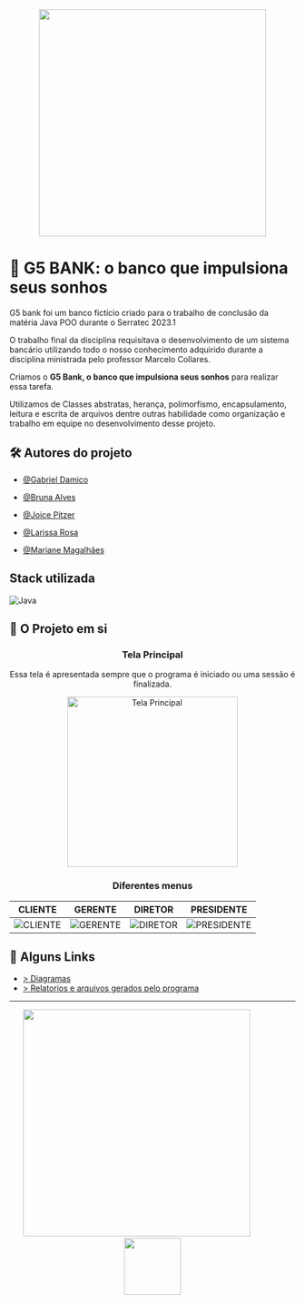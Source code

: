 
<div align = "center">
<img width="400" src="https://user-images.githubusercontent.com/62900084/233850385-3b7cf750-967a-44f9-aae1-2bb1c2ff5d09.jpg">
</div>

# 🚀 G5 BANK: o banco que impulsiona seus sonhos 

G5 bank foi um banco fictício criado para o trabalho de conclusão da matéria Java POO durante o Serratec 2023.1

O trabalho final da disciplina requisitava o desenvolvimento de um sistema bancário utilizando todo o nosso conhecimento adquirido durante a disciplina ministrada pelo professor Marcelo Collares.

Criamos o **G5 Bank, o banco que impulsiona seus sonhos** para realizar essa tarefa.

Utilizamos de Classes abstratas, herança, polimorfismo, encapsulamento, leitura e escrita de arquivos dentre outras habilidade como organização e trabalho em equipe no desenvolvimento desse projeto.

## 🛠 Autores do projeto

- [@Gabriel Damico](https://www.github.com/Arawns1)

- [@Bruna Alves](https://github.com/brunaalves21)

- [@Joice Pitzer](https://github.com/JoiceLisboa)

- [@Larissa Rosa](https://github.com/larissrosa)

- [@Mariane Magalhães](https://github.com/MarianeSMagalhaes)

## Stack utilizada
![Java](https://img.shields.io/badge/Java-1E90FF?style=for-the-badge&logo=openjdk&logoColor=white)


## 📌 O Projeto em si

<div align="center">
<h3> Tela Principal</h3>
<p>Essa tela é apresentada sempre que o programa é iniciado ou uma sessão é finalizada.</p>
<img width="300px" src ="https://user-images.githubusercontent.com/62900084/233853444-b735dbb9-157d-4973-80bf-59b76d681e51.png" alt="Tela Principal"/>
</div>

<h3 align="center"> Diferentes menus </h3>

|             CLIENTE                  |                GERENTE                |             DIRETOR                  |                PRESIDENTE             |
:-------------------------------------:|:-------------------------------------:|:------------------------------------:|:-------------------------------------:|
|![](https://user-images.githubusercontent.com/62900084/233853760-59d0a68b-68ac-4b99-b0c9-579a73a8dfdd.png "CLIENTE")|![](https://user-images.githubusercontent.com/62900084/233853823-d844db98-ce3a-4f77-ae4c-89a675c14900.png "GERENTE")|![](https://user-images.githubusercontent.com/62900084/233853840-f9949555-2107-45ec-8e40-f91ebcb53fb3.png  "DIRETOR")|![](https://user-images.githubusercontent.com/62900084/233853853-01b460f7-8bb1-46b5-af54-9bbc414f40b1.png "PRESIDENTE") |


## 🔗 Alguns Links
- <a href=""/> > Diagramas <a/>
- <a href=""/> > Relatorios e arquivos gerados pelo programa</a>

<hr/>
<div align="center">

<img width ="400" src ="https://cdn.discordapp.com/attachments/1090076539602866176/1090353059290419340/326727009_876691460048247_1561125399909609359_n-removebg-preview-removebg-preview.png"/>
&nbsp &nbsp&nbsp&nbsp&nbsp&nbsp&nbsp&nbsp&nbsp&nbsp&nbsp&nbsp
<img width="100" src="https://user-images.githubusercontent.com/62900084/233850829-fc24336b-23f1-41ac-83ef-e32f9b3276ad.jpg"/>

</div>
